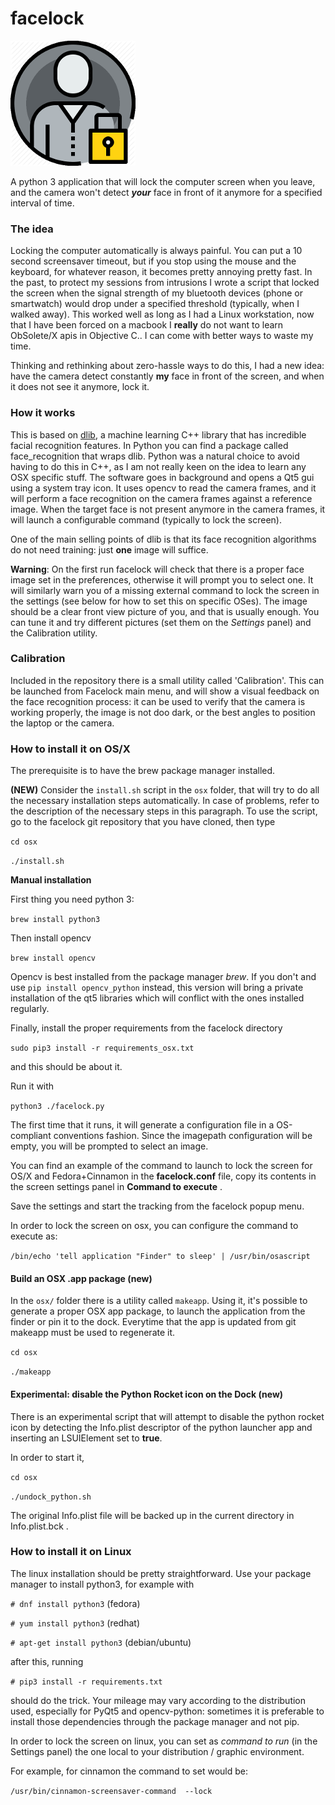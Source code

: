 # facelock
![Facelock logo](logo.png)

A python 3 application that will lock the computer screen when you
leave, and the camera won't detect **_your_** face in front of it
anymore for a specified interval of time.

### The idea
Locking the computer automatically is always painful. You can put a 
10 second screensaver timeout, but if you stop using the mouse and the
keyboard, for whatever reason, it becomes pretty annoying pretty fast.
In the past, to protect my sessions from intrusions I wrote a script
that locked the screen when the signal strength of my bluetooth 
devices (phone or smartwatch) would drop under a specified
threshold (typically, when I walked away). This worked well as 
long as I had a Linux workstation, now that I have been forced on a
macbook I **really** do not want to learn ObSolete/X apis in 
Objective C.. I can come with better ways to waste my time.

Thinking and rethinking about zero-hassle ways to do this, I had
a new idea: have the camera detect constantly **my** face in front
of the screen, and when it does not see it anymore, lock it.

### How it works 
This is based on [dlib](http://dlib.net/), a machine learning C++ library
that has incredible facial recognition features. In Python you can
find a package called face_recognition that wraps dlib.
Python was a natural choice to avoid having to do this in C++, as
I am not really keen on the idea to learn any OSX specific stuff.
The software goes in background and opens a Qt5 gui using a system tray
icon. It uses opencv to read the camera frames, and it will perform a
face recognition on the camera frames against a reference image.
When the target face is not present anymore in the camera frames,
it will launch a configurable command (typically to lock the screen).

One of the main selling points of dlib is that its face recognition 
algorithms do not need training: just **one** image will suffice.

**Warning**:
On the first run facelock will check that there is a proper face image
set in the preferences, otherwise it will prompt you to select one.
It will similarly warn you of a missing external command to lock the screen
in the settings (see below for how to set this on specific OSes).
The image should be a clear front view picture of you, and that is
usually enough. You can tune it and try different pictures (set them
on the _Settings_ panel) and the Calibration utility.

### Calibration
Included in the repository there is a small utility called 'Calibration'.
This can be launched from Facelock main menu, and will show a visual
feedback on the face recognition process: it can be used to verify that
the camera is working properly, the image is not doo dark, or the best
angles to position the laptop or the camera.

### How to install it on OS/X 

The prerequisite is to have the brew package manager installed.

**(NEW)** Consider the `install.sh` script in the `osx` folder, that will try
to do all the necessary installation steps automatically. In case of problems,
refer to the description of the necessary steps in this paragraph.
To use the script, go to the facelock git repository that you have cloned,
then type

`cd osx`

`./install.sh`

**Manual installation**

First thing you need python 3: 

`brew install python3`

Then install opencv

`brew install opencv`

Opencv is best installed from the package manager _brew_. If you don't and
use `pip install opencv_python` instead, this version will bring a private
installation of the qt5 libraries which will conflict with the ones installed
regularly.

Finally, install the proper requirements from the facelock directory 

`sudo pip3 install -r requirements_osx.txt`

and this should be about it.

Run it with 

`python3 ./facelock.py`

The first time that it runs, it will generate a configuration file in a 
OS-compliant conventions fashion. Since the imagepath configuration will
be empty, you will be prompted to select an image.

You can find an example of the command to launch to lock the screen for
OS/X and Fedora+Cinnamon in the **facelock.conf** file, copy its contents
in the screen settings panel in **Command to execute** .

Save the settings and start the tracking from the facelock popup menu. 

In order to lock the screen on osx, you can configure the command to execute
as:

`/bin/echo 'tell application "Finder" to sleep' | /usr/bin/osascript`
 
#### Build an OSX .app package (new)
In the `osx/` folder there is a utility called `makeapp`. Using it, it's
possible to  generate a proper OSX app package, to launch the
application from the finder or pin it to the dock. Everytime that the 
app is updated from git makeapp must be used to regenerate it.

`cd osx`

`./makeapp`

#### Experimental: disable the Python Rocket icon on the Dock (new)
There is an experimental script that will attempt to disable the python
rocket icon by detecting the Info.plist descriptor of the python launcher
app and inserting an LSUIElement set to **true**.

In order to start it, 

`cd osx`

`./undock_python.sh`

The original Info.plist file will be backed up in the current directory
in Info.plist.bck .

### How to install it on Linux
The linux installation should be pretty straightforward. Use your package
manager to install python3, for example with 

`# dnf install python3`
(fedora)

`# yum install python3`
(redhat)

`# apt-get install python3`
(debian/ubuntu)

after this, running

`# pip3 install -r requirements.txt`

should do the trick. Your mileage may vary according to the distribution 
used, especially for PyQt5 and opencv-python: sometimes it is preferable
to install those dependencies through the package manager and not pip.

In order to lock the screen on linux, you can set as _command to run_ 
(in the Settings panel) the one local to your distribution / graphic 
environment.

For example, for cinnamon the command to set would be:

`/usr/bin/cinnamon-screensaver-command  --lock`
